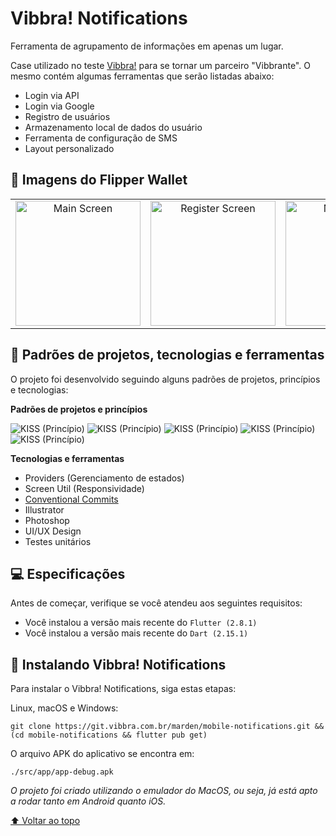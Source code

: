 
# Vibbra! Notifications

Ferramenta de agrupamento de informações em apenas um lugar.

Case utilizado no teste [Vibbra!](https://www.vibbra.com.br/) para se tornar um parceiro "Vibbrante". O mesmo contém algumas ferramentas que serão listadas abaixo:

- Login via API
- Login via Google
- Registro de usuários
- Armazenamento local de dados do usuário
- Ferramenta de configuração de SMS
-  Layout personalizado

## 🚀 Imagens do Flipper Wallet

<table>
  <tr>
        <td align="center">
     <img src="https://i.imgur.com/u9sNzQc.png" width="200px;" alt="Main Screen"/><br>
   </td>
       <td align="center">
     <img src="https://i.imgur.com/n1X908j.png" width="200px;" alt="Register Screen"/><br>
   </td>
       <td align="center">
     <img src="https://i.imgur.com/oOxqvlK_d.webp?maxwidth=760&fidelity=grand" width="200px;" alt="Main Screen"/><br>
   </td>
       <td align="center">
     <img src="https://i.imgur.com/Kwv6bUh_d.webp?maxwidth=760&fidelity=grand" width="200px;" alt="SMS Settings"/><br>
   </td>
      </td>  </tr>
</table>

## 🧐 Padrões de projetos, tecnologias e ferramentas

O projeto foi desenvolvido seguindo alguns padrões de projetos, princípios e tecnologias:

**Padrões de projetos e princípios**
<br>

![KISS (Princípio)](https://img.shields.io/badge/Arquitetura-Clean%20Architecture-00599C)
![KISS (Princípio)](https://img.shields.io/badge/Princ%C3%ADpio%20-Single%20Responsibility-00599C)
![KISS (Princípio)](https://img.shields.io/badge/Princ%C3%ADpio%20-KISS-00599C)
![KISS (Princípio)](https://img.shields.io/badge/Design%20Pattern-Factory-00599C)
![KISS (Princípio)](https://img.shields.io/badge/Design%20Pattern-Builder-00599C)

**Tecnologias e ferramentas**
- Providers (Gerenciamento de estados)
- Screen Util (Responsividade)
- [Conventional Commits](https://www.conventionalcommits.org/)
- Illustrator
- Photoshop
- UI/UX Design
- Testes unitários


## 💻 Especificações

Antes de começar, verifique se você atendeu aos seguintes requisitos:
* Você instalou a versão mais recente do `Flutter (2.8.1)`
* Você instalou a versão mais recente do `Dart (2.15.1)`

## 🚀 Instalando Vibbra! Notifications

Para instalar o Vibbra! Notifications, siga estas etapas:

Linux, macOS e Windows:
```
git clone https://git.vibbra.com.br/marden/mobile-notifications.git && (cd mobile-notifications && flutter pub get)
```

O arquivo APK do aplicativo se encontra em:
```
./src/app/app-debug.apk
```
*O projeto foi criado utilizando o emulador do MacOS, ou seja, já está apto a rodar tanto em Android quanto iOS.*




[⬆ Voltar ao topo](#readme)<br>